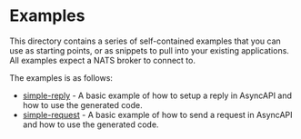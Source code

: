 # Examples

This directory contains a series of self-contained examples that you can use as starting points, or as snippets to pull into your existing applications. All examples expect a NATS broker to  connect to.

The examples is as follows:

- [simple-reply](./simple-reply) - A basic example of how to setup a reply in AsyncAPI and how to use the generated code.
- [simple-request](./simple-request) - A basic example of how to send a request in AsyncAPI and how to use the generated code.

